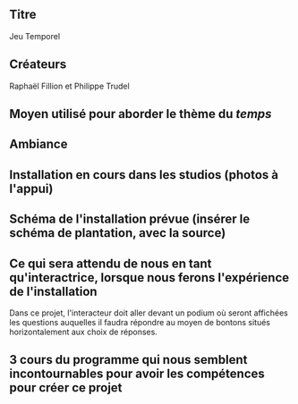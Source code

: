 ## Titre 

Jeu Temporel

## Créateurs

Raphaël Fillion et Philippe Trudel

## Moyen utilisé pour aborder le thème du *temps* 

## Ambiance

## Installation en cours dans les studios (photos à l'appui)

## Schéma de l'installation prévue (insérer le schéma de plantation, avec la source)

## Ce qui sera attendu de nous en tant qu'interactrice, lorsque nous ferons l'expérience de l'installation
Dans ce projet, l'interacteur doit aller devant un podium où seront affichées les questions auquelles il faudra répondre au moyen de bontons situés horizontalement aux choix de réponses. 
## 3 cours du programme qui nous semblent incontournables pour avoir les compétences pour créer ce projet 

